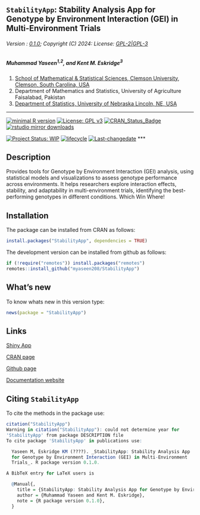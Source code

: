 
## `StabilityApp`: Stability Analysis App for Genotype by Environment Interaction (GEI) in Multi-Environment Trials

###### Version : [0.1.0](https://myaseen208.com/StabilityApp/); Copyright (C) 2024: License: [GPL-2\|GPL-3](https://www.r-project.org/Licenses/)

##### *Muhammad Yaseen<sup>1,2</sup>, and Kent M. Eskridge<sup>3</sup>*

1.  [School of Mathematical & Statistical Sciences, Clemson University,
    Clemson, South Carolina,
    USA](https://www.clemson.edu/science/academics/departments/mathstat/about/profiles/myaseen)
2.  Department of Mathematics and Statistics, University of Agriculture
    Faisalabad, Pakistan
3.  [Department of Statistics, University of Nebraska Lincoln, NE,
    USA](https://statistics.unl.edu/kent-m-eskridge)

------------------------------------------------------------------------

[![minimal R
version](https://img.shields.io/badge/R%3E%3D-3.5.0-6666ff.svg)](https://cran.r-project.org/)
[![License: GPL
v3](https://img.shields.io/badge/License-GPL%20v3-blue.svg)](https://www.gnu.org/licenses/gpl-3.0)
[![CRAN_Status_Badge](https://www.r-pkg.org/badges/version-last-release/StabilityApp)](https://cran.r-project.org/package=StabilityApp)
[![rstudio mirror
downloads](https://cranlogs.r-pkg.org/badges/grand-total/StabilityApp?color=green)](https://CRAN.R-project.org/package=StabilityApp)
<!-- [![packageversion](https://img.shields.io/badge/Package%20version-0.2.3.3-orange.svg)](https://github.com/myaseen208/StabilityApp) -->

<!-- [![GitHub Download Count](https://github-basic-badges.herokuapp.com/downloads/myaseen208/StabilityApp/total.svg)] -->

[![Project Status:
WIP](https://www.repostatus.org/badges/latest/inactive.svg)](https://www.repostatus.org/#inactive)
[![lifecycle](https://img.shields.io/badge/lifecycle-stable-brightgreen.svg)](https://lifecycle.r-lib.org/articles/stages.html#stable)
[![Last-changedate](https://img.shields.io/badge/last%20change-2024--10--26-yellowgreen.svg)](https://github.com/myaseen208/StabilityApp)
\*\*\*

## Description

Provides tools for Genotype by Environment Interaction (GEI) analysis,
using statistical models and visualizations to assess genotype
performance across environments. It helps researchers explore
interaction effects, stability, and adaptability in multi-environment
trials, identifying the best-performing genotypes in different
conditions. Which Win Where!

## Installation

The package can be installed from CRAN as follows:

``` r
install.packages("StabilityApp", dependencies = TRUE)
```

The development version can be installed from github as follows:

``` r
if (!require("remotes")) install.packages("remotes")
remotes::install_github("myaseen208/StabilityApp")
```

## What’s new

To know whats new in this version type:

``` r
news(package = "StabilityApp")
```

## Links

[Shiny App](https://myaseen208.shinyapps.io/StabilityApp/)

[CRAN page](https://cran.r-project.org/package=StabilityApp)

[Github page](https://github.com/myaseen208/StabilityApp)

[Documentation website](https://myaseen208.com/StabilityApp/)

## Citing `StabilityApp`

To cite the methods in the package use:

``` r
citation("StabilityApp")
Warning in citation("StabilityApp"): could not determine year for
'StabilityApp' from package DESCRIPTION file
To cite package 'StabilityApp' in publications use:

  Yaseen M, Eskridge KM (????). _StabilityApp: Stability Analysis App
  for Genotype by Environment Interaction (GEI) in Multi-Environment
  Trials_. R package version 0.1.0.

A BibTeX entry for LaTeX users is

  @Manual{,
    title = {StabilityApp: Stability Analysis App for Genotype by Environment Interaction (GEI) in Multi-Environment Trials},
    author = {Muhammad Yaseen and Kent M. Eskridge},
    note = {R package version 0.1.0},
  }
```
